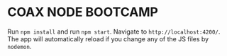 # COAX NODE BOOTCAMP

Run `npm install` and run `npm start`. Navigate to `http://localhost:4200/`. The app will automatically reload if you change any of the JS files by `nodemon`.

